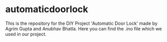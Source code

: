 # automaticdoorlock

This is the repository for the DIY Project 'Automatic Door Lock' made by Agrim Gupta and Anubhav Bhatla.
Here you can find the .ino file which we used in our project.
